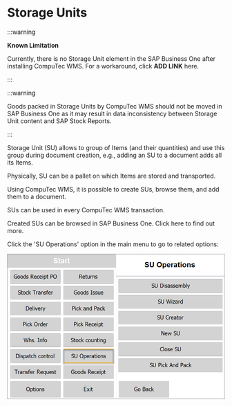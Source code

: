 # Storage Units

:::warning

**Known Limitation**

Currently, there is no Storage Unit element in the SAP Business One after installing CompuTec WMS. For a workaround, click **ADD LINK** here. 

:::

:::warning

Goods packed in Storage Units by CompuTec WMS should not be moved in SAP Business One as it may result in data inconsistency between Storage Unit content and SAP Stock Reports.

:::


Storage Unit (SU) allows to group of Items (and their quantities) and use this group during document creation, e.g., adding an SU to a document adds all its Items.

Physically, SU can be a pallet on which Items are stored and transported.

Using CompuTec WMS, it is possible to create SUs, browse them, and add them to a document.

SUs can be used in every CompuTec WMS transaction.

Created SUs can be browsed in SAP Business One. Click here to find out more.

Click the 'SU Operations' option in the main menu to go to related options:

![SU](./media/SUOperations.png)

